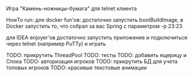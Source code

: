 Игра "Камень-ножницы-бумага" для telnet клиента

HowTo run: 
для docker fun'ов: достаточно запустить bootBuildImage, в Docker запустить то, что собрал за вас Spring с параметром -p 23:23

для IDEA enjoyer'ов достаточно запустить приложение и подключиться через telnet (например PuTTy) и играть

TODO: прикрутить ThreadPool
TODO: тесты
TODO: добавить ящерицу и Спока 
TODO: авторизация игроков
TODO: прикрутить БД для учета топовых игроков
TODO: красивые текстовые анимации
